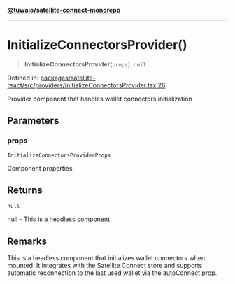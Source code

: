 [**@tuwaio/satellite-connect-monorepo**](../../../README.md)

***

# InitializeConnectorsProvider()

> **InitializeConnectorsProvider**(`props`): `null`

Defined in: [packages/satellite-react/src/providers/InitializeConnectorsProvider.tsx:26](https://github.com/TuwaIO/satellite-connect/blob/49b38ffcdc75724c7917425f1ae5bfff12102201/packages/satellite-react/src/providers/InitializeConnectorsProvider.tsx#L26)

Provider component that handles wallet connectors initialization

## Parameters

### props

`InitializeConnectorsProviderProps`

Component properties

## Returns

`null`

null - This is a headless component

## Remarks

This is a headless component that initializes wallet connectors when mounted.
It integrates with the Satellite Connect store and supports automatic reconnection
to the last used wallet via the autoConnect prop.
